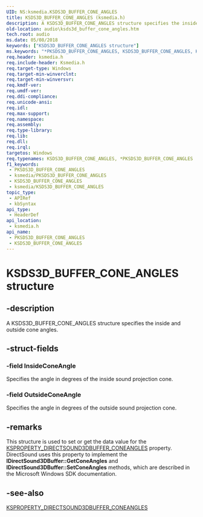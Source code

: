 ```yaml
---
UID: NS:ksmedia.KSDS3D_BUFFER_CONE_ANGLES
title: KSDS3D_BUFFER_CONE_ANGLES (ksmedia.h)
description: A KSDS3D_BUFFER_CONE_ANGLES structure specifies the inside and outside cone angles.
old-location: audio\ksds3d_buffer_cone_angles.htm
tech.root: audio
ms.date: 05/08/2018
keywords: ["KSDS3D_BUFFER_CONE_ANGLES structure"]
ms.keywords: "*PKSDS3D_BUFFER_CONE_ANGLES, KSDS3D_BUFFER_CONE_ANGLES, KSDS3D_BUFFER_CONE_ANGLES structure [Audio Devices], PKSDS3D_BUFFER_CONE_ANGLES, PKSDS3D_BUFFER_CONE_ANGLES structure pointer [Audio Devices], aud-prop_6b484499-7859-4c81-828d-35c2dc0dc070.xml, audio.ksds3d_buffer_cone_angles, ksmedia/KSDS3D_BUFFER_CONE_ANGLES, ksmedia/PKSDS3D_BUFFER_CONE_ANGLES"
req.header: ksmedia.h
req.include-header: Ksmedia.h
req.target-type: Windows
req.target-min-winverclnt: 
req.target-min-winversvr: 
req.kmdf-ver: 
req.umdf-ver: 
req.ddi-compliance: 
req.unicode-ansi: 
req.idl: 
req.max-support: 
req.namespace: 
req.assembly: 
req.type-library: 
req.lib: 
req.dll: 
req.irql: 
targetos: Windows
req.typenames: KSDS3D_BUFFER_CONE_ANGLES, *PKSDS3D_BUFFER_CONE_ANGLES
f1_keywords:
 - PKSDS3D_BUFFER_CONE_ANGLES
 - ksmedia/PKSDS3D_BUFFER_CONE_ANGLES
 - KSDS3D_BUFFER_CONE_ANGLES
 - ksmedia/KSDS3D_BUFFER_CONE_ANGLES
topic_type:
 - APIRef
 - kbSyntax
api_type:
 - HeaderDef
api_location:
 - ksmedia.h
api_name:
 - PKSDS3D_BUFFER_CONE_ANGLES
 - KSDS3D_BUFFER_CONE_ANGLES
---
```


# KSDS3D_BUFFER_CONE_ANGLES structure


## -description

A KSDS3D_BUFFER_CONE_ANGLES structure specifies the inside and outside cone angles.

## -struct-fields

### -field InsideConeAngle

Specifies the angle in degrees of the inside sound projection cone.

### -field OutsideConeAngle

Specifies the angle in degrees of the outside sound projection cone.

## -remarks

This structure is used to set or get the data value for the <a href="/windows-hardware/drivers/audio/ksproperty-directsound3dbuffer-coneangles">KSPROPERTY_DIRECTSOUND3DBUFFER_CONEANGLES</a> property. DirectSound uses this property to implement the <b>IDirectSound3DBuffer::GetConeAngles</b> and <b>IDirectSound3DBuffer::SetConeAngles</b> methods, which are described in the Microsoft Windows SDK documentation.

## -see-also

<a href="/windows-hardware/drivers/audio/ksproperty-directsound3dbuffer-coneangles">KSPROPERTY_DIRECTSOUND3DBUFFER_CONEANGLES</a>

